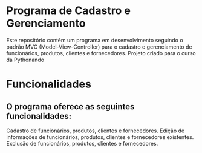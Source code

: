 # Programa de Cadastro e Gerenciamento
Este repositório contém um programa em desenvolvimento seguindo o padrão MVC (Model-View-Controller) para o cadastro e gerenciamento de funcionários, produtos, clientes e fornecedores.
Projeto criado para o curso da Pythonando

# Funcionalidades
## O programa oferece as seguintes funcionalidades:

Cadastro de funcionários, produtos, clientes e fornecedores.
Edição de informações de funcionários, produtos, clientes e fornecedores existentes.
Exclusão de funcionários, produtos, clientes e fornecedores.
